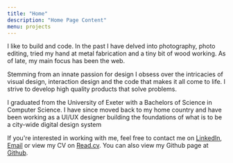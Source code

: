 ```yaml
---
title: "Home"
description: "Home Page Content"
menu: projects
---
```

I like to build and code. In the past I have delved into photography, photo editing, tried my hand at metal fabrication and a tiny bit of wood working. As of late, my main focus has been the web.

Stemming from an innate passion for design I obsess over the intricacies of visual design, interaction design and the code that makes it all come to life. I strive to develop high quality products that solve problems.

I graduated from the University of Exeter with a Bachelors of Science in Computer Science. I have since moved back to my home country and have been working as a UI/UX designer building the foundations of what is to be a city-wide digital design system

If you're interested in working with me, feel free to contact me on [LinkedIn](https://www.linkedin.com/in/saleh-lootah/), [Email](mailto:saleh.lootah3@gmail.com) or view my CV on [Read.cv](https://read.cv/stl). You can also view my Github page at [Github](https://github.com/saleh-lootah).

